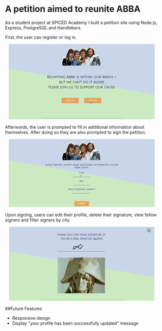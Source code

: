 # A petition aimed to reunite ABBA

As a student project at SPICED Academy I built a petition site using Node.js, Express, PostgreSQL and Handlebars. 

First, the user can register or log in. 
<p align="center">
  <img src="petition_showcase1.gif"/>
</p>

Afterwards, the user is prompted to fill in additional information about themselves. After doing so they are also prompted to sign the petition. 
<p align="center">
  <img src="petition_showcase2.gif"/>
</p>

Upon signing, users can edit their profile, delete their signature, view fellow signers and filter signers by city.
<p align="center">
  <img src="petition_showcase3.gif"/>
</p>

##Future Features
- Responsive design
- Display "your profile has been successfully updated" message
